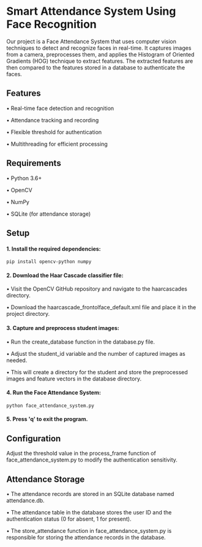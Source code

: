 
# Smart Attendance System Using Face Recognition

Our project is a Face Attendance System that uses computer vision techniques to detect and recognize faces in real-time. It captures images from a camera, preprocesses them, and applies the Histogram of Oriented Gradients (HOG) technique to extract features. The extracted features are then compared to the features stored in a database to authenticate the faces.


## Features
• Real-time face detection and recognition

• Attendance tracking and recording

• Flexible threshold for authentication

• Multithreading for efficient processing

## Requirements
•	Python 3.6+ 

•	OpenCV

•	NumPy

•	SQLite (for attendance storage)


## Setup
####  1.	Install the required dependencies:

    pip install opencv-python numpy
#### 2. Download the Haar Cascade classifier file:
  •	Visit the OpenCV GitHub repository and navigate to the haarcascades directory.

  • Download the haarcascade_frontolface_default.xml file and place it in the project directory.

#### 3. Capture and preprocess student images:
   • Run the create_database function in the database.py file.

   • Adjust the student_id variable and the number of captured images as needed. 

   • This will create a directory for the student and store the preprocessed images and feature vectors in the database directory.

 ####  4. Run the Face Attendance System:
    python face_attendance_system.py

#### 5. Press 'q' to exit the program.

## Configuration
Adjust the threshold value in the process_frame function of face_attendance_system.py to modify the authentication sensitivity.
## Attendance Storage
•	The attendance records are stored in an SQLite database named attendance.db.

•	The attendance table in the database stores the user ID and the authentication status (0 for absent, 1 for present).

•	The store_attendance function in face_attendance_system.py is responsible for storing the attendance records in the database.
